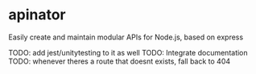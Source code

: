 # apinator
Easily create and maintain modular APIs for Node.js, based on express

TODO: add jest/unitytesting to it as well
TODO: Integrate documentation
TODO: whenever theres a route that doesnt exists, fall back to 404